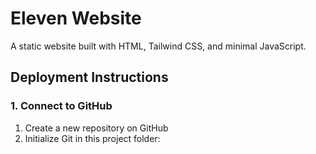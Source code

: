 # Eleven Website

A static website built with HTML, Tailwind CSS, and minimal JavaScript.

## Deployment Instructions

### 1. Connect to GitHub

1. Create a new repository on GitHub
2. Initialize Git in this project folder:
